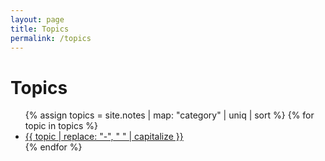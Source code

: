 ```yaml
---
layout: page
title: Topics
permalink: /topics
---
```


<h1>Topics</h1>

<ul>
  {% assign topics = site.notes | map: "category" | uniq | sort %}
  {% for topic in topics %}
    <li><a class="internal-link" href="{{ site.baseurl }}/topics/{{ topic }}/">{{ topic | replace: "-", " " | capitalize }}</a></li>
  {% endfor %}
</ul>
